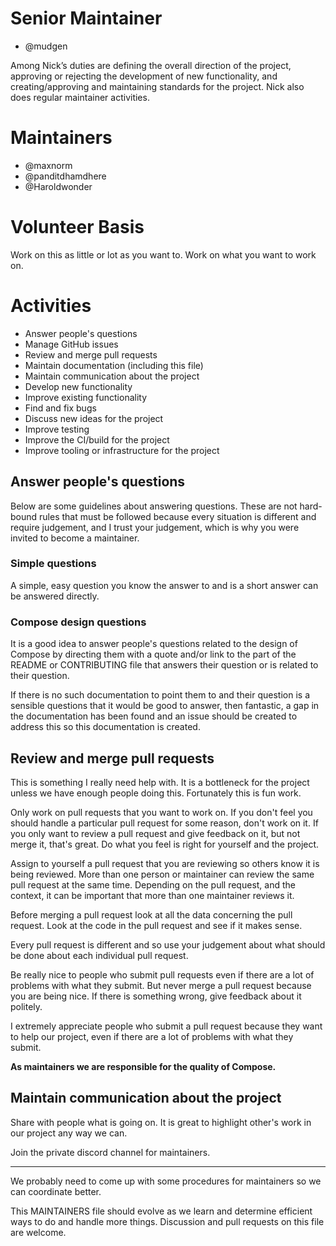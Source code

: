 # Senior Maintainer
- @mudgen

Among Nick’s duties are defining the overall direction of the project, approving or rejecting the development of new functionality, and creating/approving and maintaining standards for the project. Nick also does regular maintainer activities.

# Maintainers

- @maxnorm
- @panditdhamdhere
- @Haroldwonder

# Volunteer Basis

Work on this as little or lot as you want to. Work on what you want to work on.

# Activities

- Answer people's questions
- Manage GitHub issues
- Review and merge pull requests
- Maintain documentation (including this file)
- Maintain communication about the project
- Develop new functionality
- Improve existing functionality
- Find and fix bugs
- Discuss new ideas for the project
- Improve testing
- Improve the CI/build for the project
- Improve tooling or infrastructure for the project

## Answer people's questions

Below are some guidelines about answering questions. These are not hard-bound rules that must be followed because every situation is different and require judgement, and I trust your judgement, which is why you were invited to become a maintainer.

### Simple questions

A simple, easy question you know the answer to and is a short answer can be answered directly.

### Compose design questions

It is a good idea to answer people's questions related to the design of Compose by directing them with a quote and/or link to the part of the README or CONTRIBUTING file that answers their question or is related to their question.

If there is no such documentation to point them to and their question is a sensible questions that it would be good to answer, then fantastic, a gap in the documentation has been found and an issue should be created to address this so this documentation is created.

## Review and merge pull requests

This is something I really need help with. It is a bottleneck for the project unless we have enough people doing this. Fortunately this is fun work.

Only work on pull requests that you want to work on. If you don't feel you should handle a particular pull request for some reason, don't work on it. If you only want to review a pull request and give feedback on it, but not merge it, that's great. Do what you feel is right for yourself and the project. 

Assign to yourself a pull request that you are reviewing so others know it is being reviewed. More than one person or maintainer can review the same pull request at the same time. Depending on the pull request, and the context, it can be important that more than one maintainer reviews it.

Before merging a pull request look at all the data concerning the pull request. Look at the code in the pull request and see if it makes sense.

Every pull request is different and so use your judgement about what should be done about each individual pull request.

Be really nice to people who submit pull requests even if there are a lot of problems with what they submit. But never merge a pull request because you are being nice. If there is something wrong, give feedback about it politely.

I extremely appreciate people who submit a pull request because they want to help our project, even if there are a lot of problems with what they submit. 

**As maintainers we are responsible for the quality of Compose.**

## Maintain communication about the project

Share with people what is going on. It is great to highlight other's work in our project any way we can. 

Join the private discord channel for maintainers.

---

We probably need to come up with some procedures for maintainers so we can coordinate better.

This MAINTAINERS file should evolve as we learn and determine efficient ways to do and handle more things. Discussion and pull requests on this file are welcome.